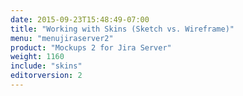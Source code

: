 ```yaml
---
date: 2015-09-23T15:48:49-07:00
title: "Working with Skins (Sketch vs. Wireframe)"
menu: "menujiraserver2"
product: "Mockups 2 for Jira Server"
weight: 1160
include: "skins"
editorversion: 2
---
```

